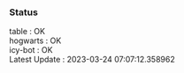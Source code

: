 ### Status


table : OK  
hogwarts : OK  
icy-bot : OK  
Latest Update : 2023-03-24 07:07:12.358962
